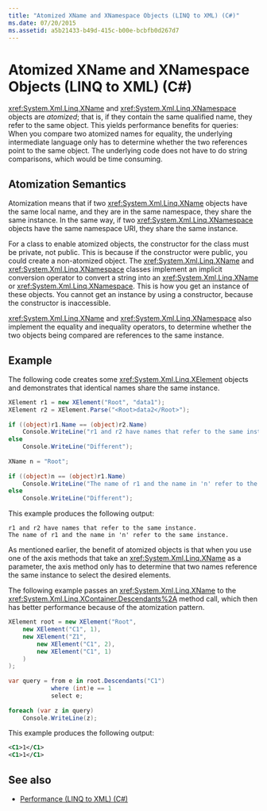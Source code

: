 ```yaml
---
title: "Atomized XName and XNamespace Objects (LINQ to XML) (C#)"
ms.date: 07/20/2015
ms.assetid: a5b21433-b49d-415c-b00e-bcbfb0d267d7
---
```

# Atomized XName and XNamespace Objects (LINQ to XML) (C#)
<xref:System.Xml.Linq.XName> and <xref:System.Xml.Linq.XNamespace> objects are *atomized*; that is, if they contain the same qualified name, they refer to the same object. This yields performance benefits for queries: When you compare two atomized names for equality, the underlying intermediate language only has to determine whether the two references point to the same object. The underlying code does not have to do string comparisons, which would be time consuming.  
  
## Atomization Semantics  
 Atomization means that if two <xref:System.Xml.Linq.XName> objects have the same local name, and they are in the same namespace, they share the same instance. In the same way, if two <xref:System.Xml.Linq.XNamespace> objects have the same namespace URI, they share the same instance.  
  
 For a class to enable atomized objects, the constructor for the class must be private, not public. This is because if the constructor were public, you could create a non-atomized object. The <xref:System.Xml.Linq.XName> and <xref:System.Xml.Linq.XNamespace> classes implement an implicit conversion operator to convert a string into an <xref:System.Xml.Linq.XName> or <xref:System.Xml.Linq.XNamespace>. This is how you get an instance of these objects. You cannot get an instance by using a constructor, because the constructor is inaccessible.  
  
 <xref:System.Xml.Linq.XName> and <xref:System.Xml.Linq.XNamespace> also implement the equality and inequality operators, to determine whether the two objects being compared are references to the same instance.  
  
## Example  
 The following code creates some <xref:System.Xml.Linq.XElement> objects and demonstrates that identical names share the same instance.  
  
```csharp  
XElement r1 = new XElement("Root", "data1");  
XElement r2 = XElement.Parse("<Root>data2</Root>");  
  
if ((object)r1.Name == (object)r2.Name)  
    Console.WriteLine("r1 and r2 have names that refer to the same instance.");  
else  
    Console.WriteLine("Different");  
  
XName n = "Root";  
  
if ((object)n == (object)r1.Name)  
    Console.WriteLine("The name of r1 and the name in 'n' refer to the same instance.");  
else  
    Console.WriteLine("Different");  
```  
  
 This example produces the following output:  
  
```  
r1 and r2 have names that refer to the same instance.  
The name of r1 and the name in 'n' refer to the same instance.  
```  
  
 As mentioned earlier, the benefit of atomized objects is that when you use one of the axis methods that take an <xref:System.Xml.Linq.XName> as a parameter, the axis method only has to determine that two names reference the same instance to select the desired elements.  
  
 The following example passes an <xref:System.Xml.Linq.XName> to the <xref:System.Xml.Linq.XContainer.Descendants%2A> method call, which then has better performance because of the atomization pattern.  
  
```csharp  
XElement root = new XElement("Root",  
    new XElement("C1", 1),  
    new XElement("Z1",  
        new XElement("C1", 2),  
        new XElement("C1", 1)  
    )  
);  
  
var query = from e in root.Descendants("C1")  
            where (int)e == 1  
            select e;  
  
foreach (var z in query)  
    Console.WriteLine(z);  
```  
  
 This example produces the following output:  
  
```xml  
<C1>1</C1>  
<C1>1</C1>  
```  
  
## See also

- [Performance (LINQ to XML) (C#)](../../../../csharp/programming-guide/concepts/linq/performance-linq-to-xml.md)

